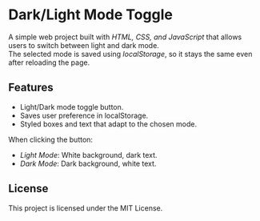 # Dark/Light Mode Toggle

A simple web project built with _HTML, CSS, and JavaScript_ that allows users to switch between light and dark mode.  
The selected mode is saved using _localStorage_, so it stays the same even after reloading the page.

## Features

- Light/Dark mode toggle button.
- Saves user preference in localStorage.
- Styled boxes and text that adapt to the chosen mode.



When clicking the button:

- _Light Mode_: White background, dark text.
- _Dark Mode_: Dark background, white text.

## License

This project is licensed under the MIT License.
